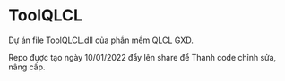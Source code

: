 # ToolQLCL
Dự án file ToolQLCL.dll của phần mềm QLCL GXD.

Repo được tạo ngày 10/01/2022 đẩy lên share để Thanh code chỉnh sửa, nâng cấp.